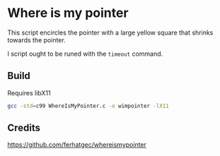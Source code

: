 # Where is my pointer
This script encircles the pointer with a large yellow square that shrinks towards the pointer.

I script ought to be runed with the ```timeout``` command.

## Build
Requires libX11
```sh
gcc -std=c99 WhereIsMyPointer.c -o wimpointer -lX11
```

## Credits
https://github.com/ferhatgec/whereismypointer
